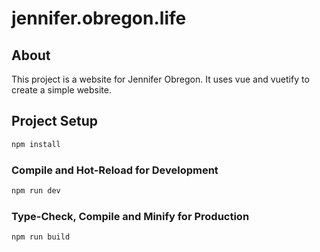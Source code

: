 # jennifer.obregon.life

## About

This project is a website for Jennifer Obregon.
It uses vue and vuetify to create a simple website.

## Project Setup

```sh
npm install
```

### Compile and Hot-Reload for Development

```sh
npm run dev
```

### Type-Check, Compile and Minify for Production

```sh
npm run build
```
